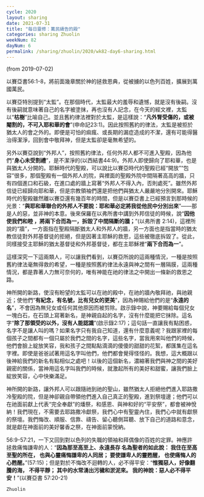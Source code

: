 ```yaml
---
cycle: 2020
layout: sharing
date: 2021-07-31
title: "每日靈修：萬民禱告的殿"
categories: sharing Zhuolin
weekNum: 82
dayNum: 6
permalink: /sharing/zhuolin/2020/wk82-day6-sharing.html
--- 
```

(from 2019-07-02)

以賽亞書56:1-8，將前面幾章關於神的拯救恩典，從被擄的以色列百姓，擴展到萬國萬民。  

以賽亞特別提到“太監”。在那個時代，太監最大的羞辱和遺憾，就是沒有後嗣。沒有後嗣就意味著自己的名字被塗抹，再也沒有人記念，在今天的經文裡，太監以“**枯樹**”比喻自己。並且舊約律法裡對於太監，是這樣說：“**凡外腎受傷的，或被閹割的，不可入耶和華的會**”(申命記23:1)。因此按照舊約的律法，太監是被拒於猶太人的會之外的。即便是可怕的痲瘋、或長期的漏症造成的不潔，還有可能得醫治得潔淨，回到會中敬拜神，但是太監卻是毫無希望的。  

另外以賽亞說到“外邦人”，按照舊約律法，任何外邦人都不可進入聖殿，因為他們“**身心未受割禮**”，是不潔淨的(以西結書44:9)。外邦人即使歸向了耶和華，也是與猶太人分開的。耶穌時代的聖殿，可以說比以賽亞時代的聖殿已經“開放”“包容”很多，那個聖殿有一個外邦人的院，與裡面的聖殿外院中間隔著高高的牆，只有四個進口和石級，在進口處的牆上寫著“外邦人不得入內，否則處死”。雖然外邦信徒已經歸向耶和華，但是宗教領袖們還是把他們與猶太人嚴嚴地分別開來。耶穌時代的聖殿雖然離以賽亞還有幾百年的時間，但是以賽亞書上已經預言到那時候的光景：“**與耶和華聯合的外邦人不要說：耶和華必定將我從他民中分別出來**”——那是人的惡，並非神的本意。後來保羅在以弗所書中講到外邦信徒的時候，說“**因他使我們和睦 ，將兩下合而為一，拆毀了中間隔斷的牆；**”(以弗所書 2:14)，這裡所說的“牆”，一方面指在聖殿隔斷猶太人和外邦人的牆，另一方面也是指當時的猶太教信徒對外邦基督徒的拒絕，但是因著主耶穌的救恩，這些被徹底拆毀了。從此，同樣接受主耶穌的猶太基督徒和外邦基督徒，都在主耶穌裡“**兩下合而為一**”。  

這樣深究一下這兩類人，可以讓我們看到，以賽亞所說的這兩種情況，一種是按照舊約律法毫無得救的希望，一種是按照舊約律法永遠與神之間有一層隔膜，這兩種情況，都是靠著人力無可奈何的，唯有神能在祂的律法之中開出一條新的救恩之路。  

神所開的新路，使沒有盼望的太監可以在祂的殿中，在祂的牆內敬拜祂，與祂親近；使他們“**有紀念，有名號，比有兒女的更美**”，因為神賜給他們的是“**永遠的名**”，不會因為無兒女或任何其他原因而被剪除。啟示錄中說，神要賜給每個兒女一塊白石，在石頭上寫著新名，是神親自起的名字，沒有什麼能把它抹除。這名字“**除了那領受的以外，沒有人能認識**”(啟示錄2:17)；這句話一直讓我有點困惑，名字不是讓人叫的嗎？如果名字只有我自己知道，還有什麼意義呢？我跟家裡的每個孩子之間都有一個只屬於我們之間的名字，這些名字，當我用來叫他們的時候，他們會臉上綻放笑容，我和孩子之間點點滴滴的傻傻的甜甜的花絮，都匯集在這名字裡。即使是爸爸試著用這名字叫他們，他們都會覺得怪怪的。我想，這大概跟以後神給我們的新名有點相似之處吧！以後的這個新名，濃縮著我們與神之間的美好親密的關係，當神用這名字叫我們的時候，就激起所有的美好和甜蜜，讓我們臉上綻放笑容，心中快樂滿足。  

神所開的新路，讓外邦人可以跟隨祂到祂的聖山，雖然猶太人拒絕他們進入耶路撒冷聖殿的院，但是神卻親自帶領他們進入自己真正的聖殿，進到祭壇邊；他們可以在祂面前獻上代表“完全奉獻”的燔祭，和感恩、與神和好的“平安祭”，都會被神悅納！我們現在，不需要去耶路撒冷獻祭，我們心中有聖靈內住，我們心中就有獻祭的祭壇。我們悔改、順服、信靠、禱告、留心聽側耳聽、放下自己的道路和意念，就是獻在神面前的美好馨香之祭，在神面前蒙悅納。  

56:9-57:21，一下又回到對以色列的失職的領袖和拜偶像的百姓的定罪。神應許拯救痛悔謙卑的人：“**因為那至高至上、永遠長存 名為聖者的如此說： 我住在至高至聖的所在， 也與心靈痛悔謙卑的人同居； 要使謙卑人的靈甦醒， 也使痛悔人的心甦醒。**”(57:15)；但是對於不悔改不迴轉的人，必不得平安：“**惟獨惡人，好像翻騰的海， 不得平靜； 其中的水常湧出污穢和淤泥來。 我的神說：惡人必不得平安！**”(以賽亞書 57:20-21)  

`Zhuolin`  
